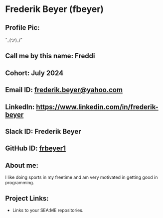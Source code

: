 # Frederik Beyer (fbeyer)
## Profile Pic:

¯\_(ツ)_/¯

## Call me by this name: Freddi
## Cohort: July 2024
## Email ID: frederik.beyer@yahoo.com
## LinkedIn: https://www.linkedin.com/in/frederik-beyer
## Slack ID: Frederik Beyer
## GitHub ID: [frbeyer1](https://github.com/frbeyer1)
## About me: 
I like doing sports in my freetime and am very motivated in getting good in programming.
## Project Links:
- Links to your SEA:ME repositories.

